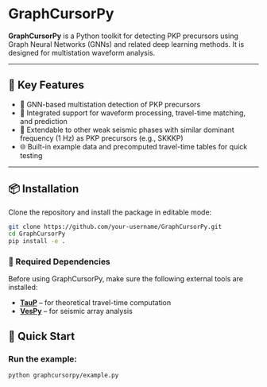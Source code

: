 # GraphCursorPy

**GraphCursorPy** is a Python toolkit for detecting PKP precursors using Graph Neural Networks (GNNs) and related deep learning methods. It is designed for multistation waveform analysis.

---

## 🌟 Key Features

- 📍 GNN-based multistation detection of PKP precursors
- 🔬 Integrated support for waveform processing, travel-time matching, and prediction
- 🧠 Extendable to other weak seismic phases with similar dominant frequency (1 Hz) as PKP precursors (e.g., SKKKP)
- 🌐 Built-in example data and precomputed travel-time tables for quick testing

---

## 📦 Installation

Clone the repository and install the package in editable mode:

```bash
git clone https://github.com/your-username/GraphCursorPy.git
cd GraphCursorPy
pip install -e .
```

### 🔧 Required Dependencies

Before using GraphCursorPy, make sure the following external tools are installed:

* **[TauP](https://www.seis.sc.edu/taup/)** – for theoretical travel-time computation
* **[VesPy](https://github.com/NeilWilkins/VesPy)** – for seismic array analysis

## 🚀 Quick Start

### Run the example:

```
python graphcursorpy/example.py
```
